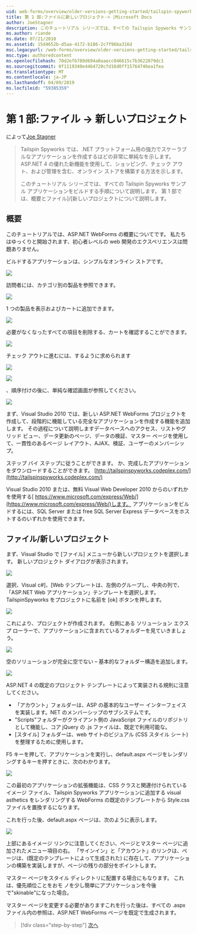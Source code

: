```yaml
---
uid: web-forms/overview/older-versions-getting-started/tailspin-spyworks/tailspin-spyworks-part-1
title: 第 1 部:ファイルに新しいプロジェクト-> |Microsoft Docs
author: JoeStagner
description: このチュートリアル シリーズでは、すべての Tailspin Spyworks サンプル アプリケーションをビルドする手順について説明します。 第 1 部では、概要とファイル]/[新しいプロジェクトについて説明します。
ms.author: riande
ms.date: 07/21/2010
ms.assetid: 15d4652b-d5aa-4172-b186-2c7f96ba316d
msc.legacyurl: /web-forms/overview/older-versions-getting-started/tailspin-spyworks/tailspin-spyworks-part-1
msc.type: authoredcontent
ms.openlocfilehash: 70d2efb789d694a0aaecc046615c7b3622079dc1
ms.sourcegitcommit: 0f1119340e4464720cfd16d0ff15764746ea1fea
ms.translationtype: MT
ms.contentlocale: ja-JP
ms.lasthandoff: 04/09/2019
ms.locfileid: "59385359"
---
```

# <a name="part-1-file--new-project"></a>第 1 部:ファイル -> 新しいプロジェクト

によって[Joe Stagner](https://github.com/JoeStagner)

> Tailspin Spyworks では、.NET プラットフォーム用の強力でスケーラブルなアプリケーションを作成するはどの非常に単純なを示します。 ASP.NET 4 の優れた新機能を使用して、ショッピング、チェック アウト、および管理を含む、オンライン ストアを構築する方法を示します。
> 
> このチュートリアル シリーズでは、すべての Tailspin Spyworks サンプル アプリケーションをビルドする手順について説明します。 第 1 部では、概要とファイル]/[新しいプロジェクトについて説明します。


## <a id="_Toc260221666"></a>  概要

このチュートリアルでは、ASP.NET WebForms の概要についてです。 私たちはゆっくりと開始されます、初心者レベルの web 開発のエクスペリエンスは問題ありません。

ビルドするアプリケーションは、シンプルなオンライン ストアです。

![](tailspin-spyworks-part-1/_static/image1.jpg)


訪問者には、カテゴリ別の製品を参照できます。

![](tailspin-spyworks-part-1/_static/image2.jpg)

1 つの製品を表示およびカートに追加できます。

![](tailspin-spyworks-part-1/_static/image3.jpg)

必要がなくなったすべての項目を削除する、カートを確認することができます。

![](tailspin-spyworks-part-1/_static/image4.jpg)

チェック アウトに進むには、するように求められます

![](tailspin-spyworks-part-1/_static/image5.jpg)

![](tailspin-spyworks-part-1/_static/image6.jpg)

、順序付けの後に、単純な確認画面が参照してください。

![](tailspin-spyworks-part-1/_static/image7.jpg)


まず、Visual Studio 2010 では、新しい ASP.NET WebForms プロジェクトを作成して、段階的に機能している完全なアプリケーションを作成する機能を追加します。 その過程について説明しますデータベースへのアクセス、リストやグリッド ビュー、データ更新のページ、データの検証、マスター ページを使用して、一貫性のあるページ レイアウト、AJAX、検証、ユーザーのメンバーシップ。

ステップ バイ ステップに従うことができます。 か、完成したアプリケーションをダウンロードすることができます。 [http://tailspinspyworks.codeplex.com/](http://tailspinspyworks.codeplex.com/)

Visual Studio 2010 または、無料 Visual Web Developer 2010 からのいずれかを使用する[ https://www.microsoft.com/express/Web/](https://www.microsoft.com/express/Web/)します。 アプリケーションをビルドするには、SQL Server または free SQL Server Express データベースをホストするのいずれかを使用できます。

## <a id="_Toc260221667"></a>  ファイル/新しいプロジェクト

まず、Visual Studio で [ファイル] メニューから新しいプロジェクトを選択します。 新しいプロジェクト ダイアログが表示されます。

![](tailspin-spyworks-part-1/_static/image8.jpg)

選択、Visual c#]、[Web テンプレートは、左側のグループし、中央の列で、「ASP.NET Web アプリケーション」テンプレートを選択します。 TailspinSpyworks をプロジェクトに名前を [ok] ボタンを押します。

![](tailspin-spyworks-part-1/_static/image9.jpg)

これにより、プロジェクトが作成されます。 右側にある ソリューション エクスプ ローラーで、アプリケーションに含まれているフォルダーを見ていきましょう。

![](tailspin-spyworks-part-1/_static/image10.jpg)

空のソリューションが完全に空でない – 基本的なフォルダー構造を追加します。

![](tailspin-spyworks-part-1/_static/image1.png)

ASP.NET 4 の既定のプロジェクト テンプレートによって実装される規則に注意してください。

- 「アカウント」フォルダーは、ASP の基本的なユーザー インターフェイスを実装します。NET のメンバーシップのサブシステムです。
- "Scripts"フォルダーがクライアント側の JavaScript ファイルのリポジトリとして機能し、コア jQuery の .js ファイルは、既定で利用可能な。
- [スタイル] フォルダーは、web サイトのビジュアル (CSS スタイル シート) を整理するために使用します。

F5 キーを押して、アプリケーションを実行し、default.aspx ページをレンダリングするキーを押すときに、次のわかります。

![](tailspin-spyworks-part-1/_static/image11.jpg)

この最初のアプリケーションの拡張機能は、CSS クラスと関連付けられているイメージ ファイル、Tailspin Spyworks アプリケーションに追加する visual asthetics をレンダリングする WebForms の既定のテンプレートから Style.css ファイルを置換するになります。

これを行った後、default.aspx ページは、次のように表示します。

![](tailspin-spyworks-part-1/_static/image12.jpg)

上部にあるイメージ リンクに注意してください、ページとマスター ページに追加されたメニュー項目の右。 「サインイン」と「アカウント」のリンクは、ページは、(既定のテンプレートによって生成された) に存在して、アプリケーションの構築を実装しますが、ページの残りの部分をポイントします。

マスター ページをスタイル ディレクトリに配置する場合にもなります。 これは、優先順位ことをおモ ノを少し簡単にアプリケーションを今後で"skinable"になった場合。

マスター ページを変更する必要がありますこれを行った後は、すべての .aspx ファイル内の参照は、ASP.NET WebForms ページを既定で生成されます。

> [!div class="step-by-step"]
> [次へ](tailspin-spyworks-part-2.md)
